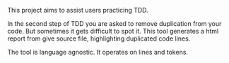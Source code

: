 This project aims to assist users practicing TDD.

In the second step of TDD you are asked to remove duplication from your code.
But sometimes it gets difficult to spot it. This tool generates a html report
from give source file, highlighting duplicated code lines.

The tool is language agnostic. It operates on lines and tokens.
